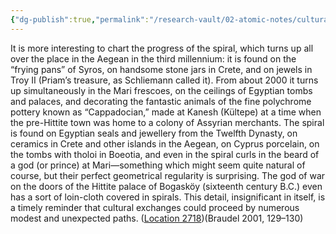 ```yaml
---
{"dg-publish":true,"permalink":"/research-vault/02-atomic-notes/cultural-transmission-of-the-spiral-in-artwork-is-a-revealing-detail-from-the-bronze-age/"}
---
```


It is more interesting to chart the progress of the spiral, which turns up all over the place in the Aegean in the third millennium: it is found on the “frying pans” of Syros, on handsome stone jars in Crete, and on jewels in Troy II (Priam’s treasure, as Schliemann called it). From about 2000 it turns up simultaneously in the Mari frescoes, on the ceilings of Egyptian tombs and palaces, and decorating the fantastic animals of the fine polychrome pottery known as “Cappadocian,” made at Kanesh (Kültepe) at a time when the pre-Hittite town was home to a colony of Assyrian merchants. The spiral is found on Egyptian seals and jewellery from the Twelfth Dynasty, on ceramics in Crete and other islands in the Aegean, on Cyprus porcelain, on the tombs with tholoi in Boeotia, and even in the spiral curls in the beard of a god (or prince) at Mari—something which might seem quite natural of course, but their perfect geometrical regularity is surprising. The god of war on the doors of the Hittite palace of Bogasköy (sixteenth century B.C.) even has a sort of loin-cloth covered in spirals. This detail, insignificant in itself, is a timely reminder that cultural exchanges could proceed by numerous modest and unexpected paths. ([Location 2718](https://readwise.io/to_kindle?action=open&asin=B004FEFSCC&location=2718))(Braudel 2001, 129–130)
